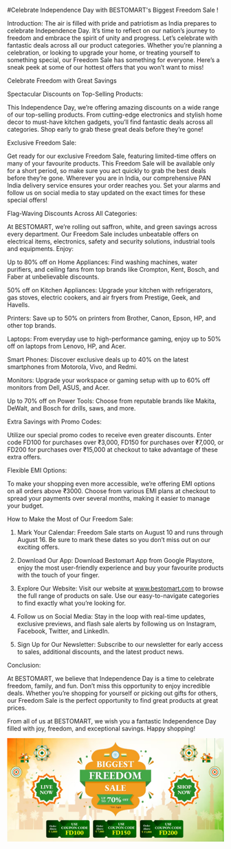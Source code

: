 #Celebrate Independence Day with BESTOMART's Biggest Freedom  Sale !

Introduction:
The air is filled with pride and patriotism as India prepares to celebrate Independence Day. It’s time to reflect on our nation’s journey to freedom and embrace the spirit of unity and progress. Let’s celebrate with fantastic deals across all our product categories. Whether  you’re planning a celebration, or looking to upgrade your home, or treating yourself to something special, our Freedom Sale has something for everyone. Here’s a sneak peek at some of our hottest offers that you won’t want to miss!

Celebrate Freedom with Great Savings

Spectacular Discounts on Top-Selling Products:

This Independence Day, we’re offering amazing discounts on a wide range of our top-selling products. From cutting-edge electronics and stylish home decor to must-have kitchen gadgets, you’ll find fantastic deals across all categories. Shop early to grab these great deals before they’re gone!

Exclusive Freedom Sale:

Get ready for our exclusive Freedom Sale, featuring limited-time offers on many of your favourite products. This Freedom Sale will be available only for a short period, so make sure you act quickly to grab the best deals before they’re gone. Wherever you are in India, our comprehensive PAN India delivery service ensures your order reaches you. Set your alarms and follow us on social media to stay updated on the exact times for these special offers!

Flag-Waving Discounts Across All Categories:

At BESTOMART, we’re rolling out saffron, white, and green savings across every department. Our Freedom Sale includes unbeatable offers on electrical items, electronics, safety and security solutions, industrial tools and equipments. Enjoy:

Up to 80% off on Home Appliances: Find washing machines, water purifiers, and ceiling fans from top brands like Crompton, Kent, Bosch, and Faber at unbelievable discounts.

50% off on Kitchen Appliances: Upgrade your kitchen with refrigerators, gas stoves, electric cookers, and air fryers from Prestige, Geek, and Havells.

Printers: Save up to 50% on printers from Brother, Canon, Epson, HP, and other top brands.

Laptops: From everyday use to high-performance gaming, enjoy up to 50% off on laptops from Lenovo, HP, and Acer.

Smart Phones: Discover exclusive deals up to 40% on the latest smartphones from Motorola, Vivo, and Redmi.

Monitors: Upgrade your workspace or gaming setup with up to 60% off monitors from Dell, ASUS, and Acer.

Up to 70% off on Power Tools: Choose from reputable brands like Makita, DeWalt, and Bosch for drills, saws, and more.


Extra Savings with Promo Codes:

Utilize our special promo codes to receive even greater discounts. Enter code FD100 for purchases over ₹3,000, FD150 for purchases over ₹7,000, or FD200 for purchases over ₹15,000 at checkout to take advantage of these extra offers.

Flexible EMI Options:

To make your shopping even more accessible, we’re offering EMI options on all orders above ₹3000. Choose from various EMI plans at checkout to spread your payments over several months, making it easier to manage your budget.

How to Make the Most of Our Freedom Sale:

1. Mark Your Calendar: Freedom Sale starts on August 10 and runs through August 16. Be sure to mark these dates so you don’t miss out on our exciting offers.

2. Download Our App: Download Bestomart App from Google Playstore, enjoy the most user-friendly experience and buy your favourite products with the touch of your finger.

3. Explore Our Website: Visit our website at www.bestomart.com to browse the full range of products on sale. Use our easy-to-navigate categories to find exactly what you’re looking for.

4. Follow us on Social Media: Stay in the loop with real-time updates, exclusive previews, and flash sale alerts by following us on Instagram, Facebook, Twitter, and LinkedIn.

5. Sign Up for Our Newsletter: Subscribe to our newsletter for early access to sales, additional discounts, and the latest product news.


Conclusion:

At BESTOMART, we believe that Independence Day is a time to celebrate freedom, family, and fun. Don’t miss this opportunity to enjoy incredible deals. Whether you’re shopping for yourself or picking out gifts for others, our Freedom Sale is the perfect opportunity to find great products at great prices.

From all of us at BESTOMART, we wish you a fantastic Independence Day filled with joy, freedom, and exceptional savings. Happy shopping!

![freedomsale](https://github.com/kavyashree6939/Bestomart-Blogger/blob/main/20240812_1130_Freedom_Sale.jpg)
